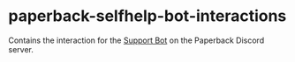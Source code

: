 # paperback-selfhelp-bot-interactions

Contains the interaction for the [Support Bot](https://github.com/Paperback-iOS/paperback-selfhelp-bot) on the Paperback Discord server.
